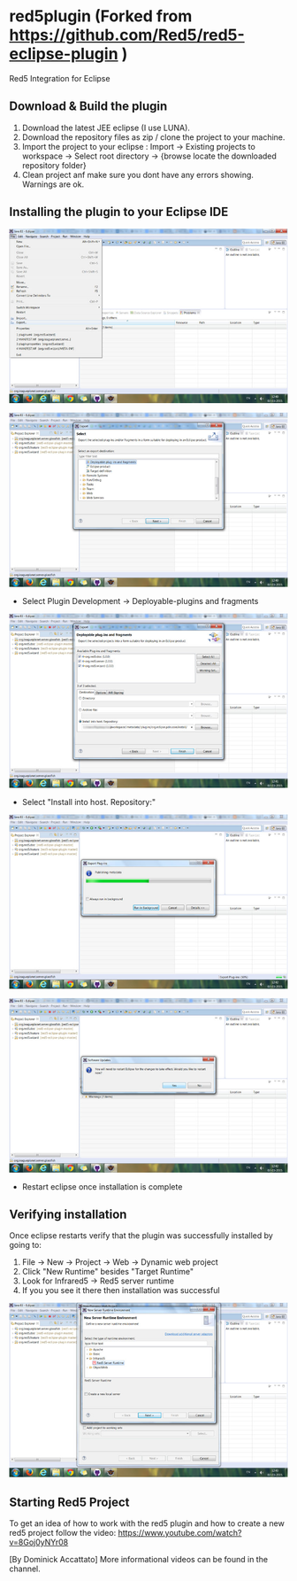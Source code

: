 red5plugin (Forked from https://github.com/Red5/red5-eclipse-plugin )
==========

Red5 Integration for Eclipse


## Download & Build the plugin


1. Download the latest JEE eclipse (I use LUNA). 
2. Download the repository files as zip / clone the project to your machine.
3. Import the project to your eclipse : Import -> Existing projects to workspace -> Select root directory -> {browse locate the downloaded repository folder}
4. Clean project anf make sure you dont have any errors showing. Warnings are ok.


## Installing the plugin to your Eclipse IDE


![Exporting plugin files](/screenshots/screen1.jpg?raw=true "Export - Getting ready !!")

![Selecting export type](/screenshots/screen2.jpg?raw=true "Select export type")
* Select Plugin Development -> Deployable-plugins and fragments

![Selecting plugins and fragments](/screenshots/screen3.jpg?raw=true "Selecting plugins and fragments")
* Select "Install into host. Repository:"

![Plugin is installing](/screenshots/screen4.jpg?raw=true "Plugin is installing")

![Installation complete](/screenshots/screen5.jpg?raw=true "Installation complete")
* Restart eclipse once installation is complete


## Verifying installation

Once eclipse restarts verify that the plugin was successfully installed by going to:

1. File -> New -> Project -> Web -> Dynamic web project
2. Click "New Runtime" besides "Target Runtime"
3. Look for Infrared5 -> Red5 server runtime
4. If you you see it there then installation was successful

![Verifying](/screenshots/screen6.jpg?raw=true "Verifying")


## Starting Red5 Project

To get an idea of how to work with the red5 plugin and how to create a new red5 project follow the video:
https://www.youtube.com/watch?v=8Goj0yNYr08


[By Dominick Accattato]
More informational videos can be found in the channel.


